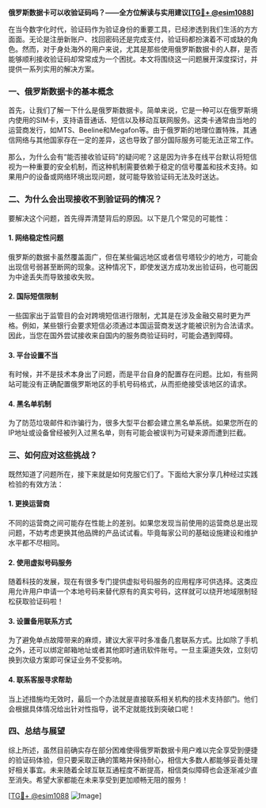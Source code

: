 **俄罗斯数据卡可以收验证码吗？——全方位解读与实用建议[[TG💪+ @esim1088](https://t.me/s/esim1088)]**

在当今数字化时代，验证码作为验证身份的重要工具，已经渗透到我们生活的方方面面。无论是注册新账户、找回密码还是完成支付，验证码都扮演着不可或缺的角色。然而，对于身处海外的用户来说，尤其是那些使用俄罗斯数据卡的人群，是否能够顺利接收验证码却常常成为一个困扰。本文将围绕这一问题展开深度探讨，并提供一系列实用的解决方案。

### 一、俄罗斯数据卡的基本概念

首先，让我们了解一下什么是俄罗斯数据卡。简单来说，它是一种可以在俄罗斯境内使用的SIM卡，支持语音通话、短信以及移动互联网服务。这类卡通常由当地的运营商发行，如MTS、Beeline和Megafon等。由于俄罗斯的地理位置特殊，其通信网络与其他国家存在一定的差异，这也导致了部分国际服务可能无法正常工作。

那么，为什么会有“能否接收验证码”的疑问呢？这是因为许多在线平台默认将短信视为一种重要的安全机制，而这种机制需要依赖于稳定的信号覆盖和技术支持。如果用户的设备或网络环境出现问题，就可能导致验证码无法及时送达。

### 二、为什么会出现接收不到验证码的情况？

要解决这个问题，首先得弄清楚背后的原因。以下是几个常见的可能性：

#### 1. 网络稳定性问题
俄罗斯的数据卡虽然覆盖面广，但在某些偏远地区或者信号塔较少的地方，可能会出现信号弱甚至断网的现象。这种情况下，即使发送方成功发出验证码，也可能因为中途丢失而导致接收失败。

#### 2. 国际短信限制
一些国家出于监管目的会对跨境短信进行限制，尤其是在涉及金融交易时更为严格。例如，某些银行会要求短信必须通过本国运营商发送才能被识别为合法请求。因此，当您在国外尝试接收来自国内的服务商验证码时，可能会遇到障碍。

#### 3. 平台设置不当
有时候，并不是技术本身出了问题，而是平台自身的配置存在问题。比如，有些网站可能没有正确配置俄罗斯地区的手机号码格式，从而拒绝接受该地区的请求。

#### 4. 黑名单机制
为了防范垃圾邮件和诈骗行为，很多大型平台都会建立黑名单系统。如果您所在的IP地址或设备曾经被列入过黑名单，则有可能会被误判为可疑来源而遭到拦截。

### 三、如何应对这些挑战？

既然知道了问题所在，接下来就是如何克服它们了。下面给大家分享几种经过实践检验的有效方法：

#### 1. 更换运营商
不同的运营商之间可能存在性能上的差别。如果您发现当前使用的运营商总是出现问题，不妨考虑更换其他品牌的产品试试看。毕竟每家公司的基础设施建设和维护水平都不尽相同。

#### 2. 使用虚拟号码服务
随着科技的发展，现在有很多专门提供虚拟号码服务的应用程序可供选择。这类应用允许用户申请一个本地号码来替代原有的真实号码，这样就可以绕开地域限制轻松获取验证码啦！

#### 3. 设置备用联系方式
为了避免单点故障带来的麻烦，建议大家平时多准备几套联系方式。比如除了手机之外，还可以绑定邮箱地址或者其他即时通讯软件账号。一旦主渠道失效，立刻切换到次级方案即可保证业务不受影响。

#### 4. 联系客服寻求帮助
当上述措施均无效时，最后一个办法就是直接联系相关机构的技术支持部门。他们会根据具体情况给出针对性指导，说不定就能找到突破口呢！

### 四、总结与展望

综上所述，虽然目前确实存在部分困难使得俄罗斯数据卡用户难以完全享受到便捷的验证码体验，但只要采取正确的策略并保持耐心，相信大多数人都能够妥善处理好相关事宜。未来随着全球互联互通程度不断提高，相信类似障碍也会逐渐减少直至消失。希望大家都能在未来享受到更加顺畅无阻的服务！

[[TG💪+ @esim1088](https://t.me/s/esim1088) ![Image](https://i.postimg.cc/4NQfJmqS/Snipaste-2025-05-13-00-14-12.png)]